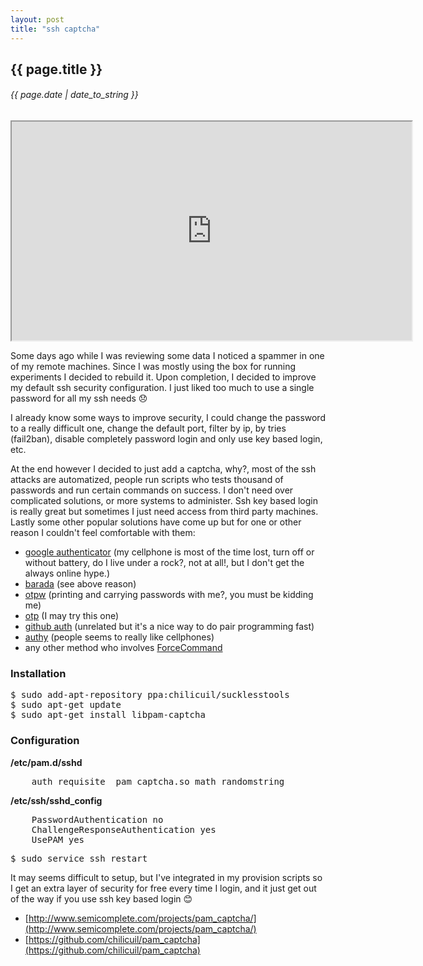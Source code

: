 ```yaml
---
layout: post
title: "ssh captcha"
---
```


## {{ page.title }}

###### {{ page.date | date_to_string }}

<!--**[![](/assets/img/pam_captcha.png)](https://github.com/chilicuil/pam_captcha)**-->
<iframe class="showterm" src="http://showterm.io/53a85bc1b41c096c83130" width="640" height="350">&nbsp;</iframe> 

Some days ago while I was reviewing some data I noticed a spammer in one of my remote machines. Since I was mostly using the box for running experiments I decided to rebuild it. Upon completion, I decided to improve my default ssh security configuration. I just liked too much to use a single password for all my ssh needs &#128542; 

I already know some ways to improve security, I could change the password to a really difficult one, change the default port, filter by ip, by tries (fail2ban), disable completely password login and only use key based login, etc.

At the end however I decided to just add a captcha, why?, most of the ssh attacks are automatized, people run scripts who tests thousand of passwords and run certain commands on success. I don't need over complicated solutions, or more systems to administer. Ssh key based login is really great but sometimes I just need access from third party machines. Lastly some other popular solutions have come up but for one or other reason I couldn't feel comfortable with them:

- [google authenticator](https://code.google.com/p/google-authenticator/) (my cellphone is most of the time lost, turn off or without battery, do I live under a rock?, not at all!, but I don't get the always online hype.)
- [barada](http://barada.sourceforge.net/) (see above reason)
- [otpw](https://www.cl.cam.ac.uk/~mgk25/otpw.html) (printing and carrying passwords with me?, you must be kidding me)
- [otp](http://ubuntuforums.org/showthread.php?t=1891356) (I may try this one)
- [github auth](https://github.com/chrishunt/github-auth) (unrelated but it's a nice way to do pair programming fast)
- [authy](http://blog.authy.com/two-factor-ssh-in-thirty-seconds) (people seems to really like cellphones)
- any other method who involves [ForceCommand](https://www.duosecurity.com/)

### Installation

<pre>
$ sudo add-apt-repository ppa:chilicuil/sucklesstools
$ sudo apt-get update
$ sudo apt-get install libpam-captcha
</pre>

### Configuration

**/etc/pam.d/sshd**

<pre>
    auth requisite  pam_captcha.so math randomstring
</pre>

**/etc/ssh/sshd_config**

<pre>
    PasswordAuthentication no
    ChallengeResponseAuthentication yes
    UsePAM yes
</pre>

<pre>
$ sudo service ssh restart
</pre>

It may seems difficult to setup, but I've integrated in my provision scripts so I get an extra layer of security for free every time I login, and it just get out of the way if you use ssh key based login &#128522; 

- [http://www.semicomplete.com/projects/pam_captcha/](http://www.semicomplete.com/projects/pam_captcha/)
- [https://github.com/chilicuil/pam_captcha](https://github.com/chilicuil/pam_captcha)
